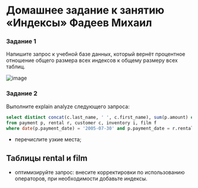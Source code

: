 # Домашнее задание к занятию «Индексы» Фадеев Михаил

### Задание 1

Напишите запрос к учебной базе данных, который вернёт процентное отношение общего размера всех индексов к общему размеру всех таблиц.

![image](https://github.com/FadMikhail/Indexes/assets/132131230/c9e2d583-f42c-49c5-8b1a-d91b3da4542c)

### Задание 2

Выполните explain analyze следующего запроса:
```sql
select distinct concat(c.last_name, ' ', c.first_name), sum(p.amount) over (partition by c.customer_id, f.title)
from payment p, rental r, customer c, inventory i, film f
where date(p.payment_date) = '2005-07-30' and p.payment_date = r.rental_date and r.customer_id = c.customer_id and i.inventory_id = r.inventory_id
```
- перечислите узкие места;
## Таблицы rental и film

- оптимизируйте запрос: внесите корректировки по использованию операторов, при необходимости добавьте индексы.


